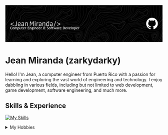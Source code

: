 ![](https://raw.githubusercontent.com/zarkydarky/zarkydarky/main/github-header-image.png)

# Jean Miranda (zarkydarky)
Hello! I'm Jean, a computer engineer from Puerto Rico with a passion for learning and exploring the vast world of engineering and technology. I enjoy dabbling in various fields, including but not limited to web development, game development, software engineering, and much more.

## Skills & Experience
[![My Skills](https://skillicons.dev/icons?i=cpp,octave,matlab,py,godot,html,css,linux)](https://skillicons.dev)


<details>
  <summary>My Hobbies</summary>
  * Gaming :joystick:
  * Video Editing :desktop_computer:
  * Playing Electric Guitar :guitar:
  * Watching Movies or Anime :movie_camera:
</details>



